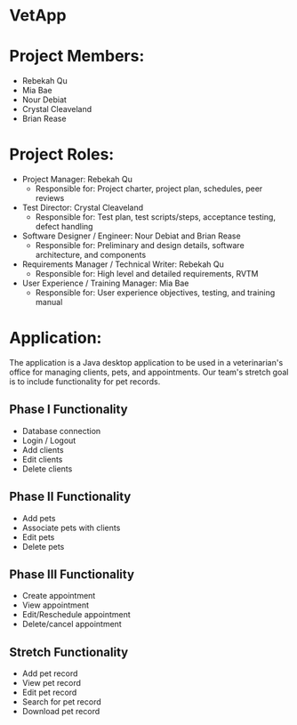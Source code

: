 # VetApp

# Project Members:
- Rebekah Qu
- Mia Bae
- Nour Debiat
- Crystal Cleaveland
- Brian Rease

# Project Roles:
- Project Manager: Rebekah Qu
  - Responsible for: Project charter, project plan, schedules, peer reviews
- Test Director: Crystal Cleaveland
  - Responsible for: Test plan, test scripts/steps, acceptance testing, defect handling
- Software Designer / Engineer: Nour Debiat and Brian Rease
  - Responsible for: Preliminary and design details, software architecture, and components
- Requirements Manager / Technical Writer: Rebekah Qu
  - Responsible for: High level and detailed requirements, RVTM
- User Experience / Training Manager: Mia Bae
  - Responsible for: User experience objectives, testing, and training manual
  
# Application:
The application is a Java desktop application to be used in a veterinarian's office for managing clients, pets, and appointments. Our team's stretch goal is to include functionality for pet records. 
  
## Phase I Functionality
- Database connection
- Login / Logout
- Add clients
- Edit clients
- Delete clients
  
## Phase II Functionality
- Add pets 
- Associate pets with clients
- Edit pets
- Delete pets
  
## Phase III Functionality
- Create appointment
- View appointment
- Edit/Reschedule appointment
- Delete/cancel appointment

## Stretch Functionality
- Add pet record
- View pet record
- Edit pet record
- Search for pet record
- Download pet record
